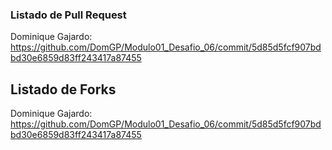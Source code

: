 ### Listado de Pull Request
Dominique Gajardo: https://github.com/DomGP/Modulo01_Desafio_06/commit/5d85d5fcf907bdbd30e6859d83ff243417a87455

## Listado de Forks
Dominique Gajardo: https://github.com/DomGP/Modulo01_Desafio_06/commit/5d85d5fcf907bdbd30e6859d83ff243417a87455
